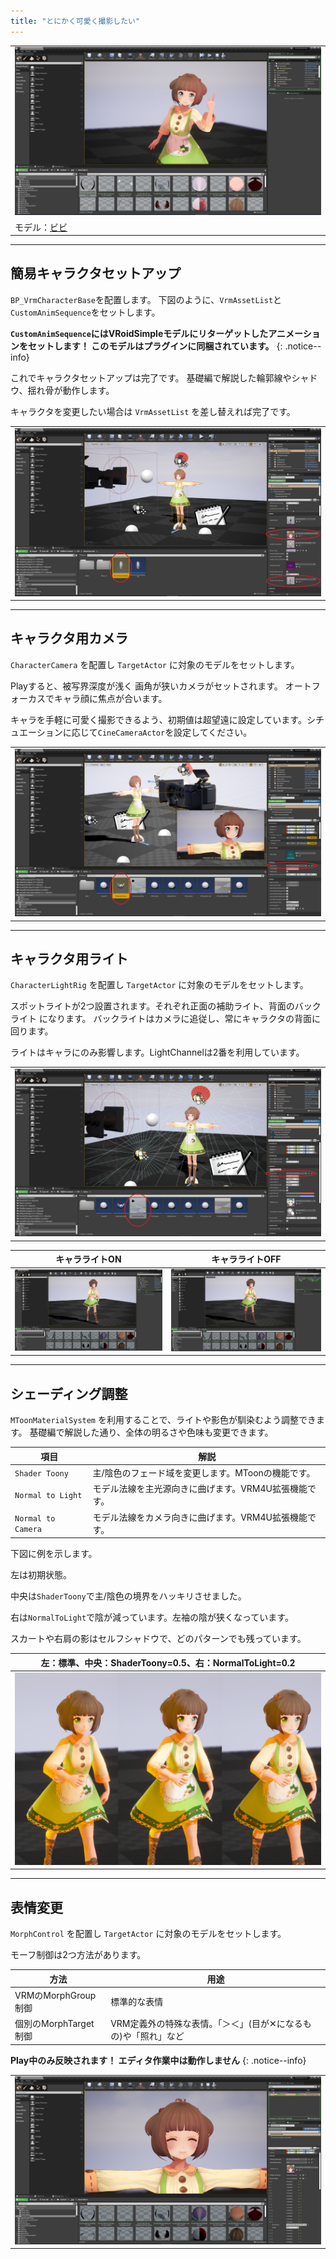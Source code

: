 ```yaml
---
title: "とにかく可愛く撮影したい"
---
```


||
|-|
|[![](./assets/images/02a_top.png)](../assets/images/02a_top.png)|
|モデル：[ビビ](https://hub.vroid.com/characters/945152946522067123/models/1622417912888236740)|


----

## 簡易キャラクタセットアップ

`BP_VrmCharacterBase`を配置します。
下図のように、`VrmAssetList`と`CustomAnimSequence`をセットします。

**`CustomAnimSequence`にはVRoidSimpleモデルにリターゲットしたアニメーションをセットします！ このモデルはプラグインに同梱されています。**
{: .notice--info}

これでキャラクタセットアップは完了です。
基礎編で解説した輪郭線やシャドウ、揺れ骨が動作します。

キャラクタを変更したい場合は `VrmAssetList` を差し替えれば完了です。

||
|-|
|[![](./assets/images/02a_s1.png)](../assets/images/02a_s1.png)|

----

## キャラクタ用カメラ

`CharacterCamera` を配置し `TargetActor` に対象のモデルをセットします。

Playすると、被写界深度が浅く 画角が狭いカメラがセットされます。
オートフォーカスでキャラ顔に焦点が合います。

キャラを手軽に可愛く撮影できるよう、初期値は超望遠に設定しています。シチュエーションに応じて`CineCameraActor`を設定してください。

||
|-|
|[![](./assets/images/02a_s3.png)](../assets/images/02a_s3.png)|

----
## キャラクタ用ライト

`CharacterLightRig` を配置し `TargetActor` に対象のモデルをセットします。

スポットライトが2つ設置されます。それぞれ正面の補助ライト、背面のバックライト になります。
バックライトはカメラに追従し、常にキャラクタの背面に回ります。

ライトはキャラにのみ影響します。LightChannelは2番を利用しています。

||
|-|
|[![](./assets/images/02a_s2.png)](../assets/images/02a_s2.png)|

|キャラライトON|キャラライトOFF|
|-|-|
|[![](./assets/images/02a_s5.png)](../assets/images/02a_s5.png)|[![](./assets/images/02a_s6.png)](../assets/images/02a_s6.png)|

----
## シェーディング調整

`MToonMaterialSystem` を利用することで、ライトや影色が馴染むよう調整できます。
基礎編で解説した通り、全体の明るさや色味も変更できます。

|項目|解説|
|-|-|
|`Shader Toony`|主/陰色のフェード域を変更します。MToonの機能です。|
|`Normal to Light`|モデル法線を主光源向きに曲げます。VRM4U拡張機能です。|
|`Normal to Camera`|モデル法線をカメラ向きに曲げます。VRM4U拡張機能です。|

下図に例を示します。

左は初期状態。

中央は`ShaderToony`で主/陰色の境界をハッキリさせました。

右は`NormalToLight`で陰が減っています。左袖の陰が狭くなっています。

スカートや右肩の影はセルフシャドウで、どのパターンでも残っています。

|左：標準、中央：ShaderToony=0.5、右：NormalToLight=0.2|
|-|
|[![](./assets/images/02a_s7.png)](../assets/images/02a_s7.png)|




----
## 表情変更
`MorphControl` を配置し `TargetActor` に対象のモデルをセットします。

モーフ制御は2つ方法があります。

|方法|用途|
|-|-|
|VRMのMorphGroup制御|標準的な表情|
|個別のMorphTarget制御|VRM定義外の特殊な表情。「＞＜」(目が✕になるもの)や「照れ」など|

**Play中のみ反映されます！ エディタ作業中は動作しません**
{: .notice--info}


||
|-|
|[![](./assets/images/02a_s4.png)](../assets/images/02a_s4.png)|

